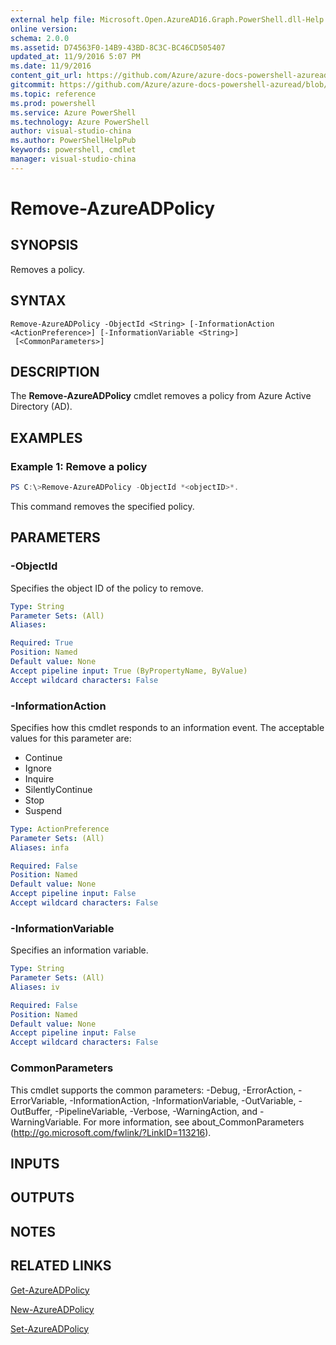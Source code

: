 ```yaml
---
external help file: Microsoft.Open.AzureAD16.Graph.PowerShell.dll-Help.xml
online version: 
schema: 2.0.0
ms.assetid: D74563F0-14B9-43BD-8C3C-BC46CD505407
updated_at: 11/9/2016 5:07 PM
ms.date: 11/9/2016
content_git_url: https://github.com/Azure/azure-docs-powershell-azuread/blob/master/Azure%20AD%20Cmdlets/AzureAD/v2/Remove-AzureADPolicy.md
gitcommit: https://github.com/Azure/azure-docs-powershell-azuread/blob/ec0c3dd1a39a348a41068c3fdd9c7236c9da1bc3/Azure%20AD%20Cmdlets/AzureAD/v2/Remove-AzureADPolicy.md
ms.topic: reference
ms.prod: powershell
ms.service: Azure PowerShell
ms.technology: Azure PowerShell
author: visual-studio-china
ms.author: PowerShellHelpPub
keywords: powershell, cmdlet
manager: visual-studio-china
---
```


# Remove-AzureADPolicy

## SYNOPSIS
Removes a policy.
## SYNTAX

```
Remove-AzureADPolicy -ObjectId <String> [-InformationAction <ActionPreference>] [-InformationVariable <String>]
 [<CommonParameters>]
```

## DESCRIPTION
The **Remove-AzureADPolicy** cmdlet removes a policy from Azure Active Directory (AD).
## EXAMPLES

### Example 1: Remove a policy
```PowerShell
PS C:\>Remove-AzureADPolicy -ObjectId *<objectID>*.
```
This command removes the specified policy.
## PARAMETERS

### -ObjectId
Specifies the object ID of the policy to remove.

```yaml
Type: String
Parameter Sets: (All)
Aliases: 

Required: True
Position: Named
Default value: None
Accept pipeline input: True (ByPropertyName, ByValue)
Accept wildcard characters: False
```

### -InformationAction
Specifies how this cmdlet responds to an information event. The acceptable values for this parameter are:

- Continue
- Ignore
- Inquire
- SilentlyContinue
- Stop
- Suspend

```yaml
Type: ActionPreference
Parameter Sets: (All)
Aliases: infa

Required: False
Position: Named
Default value: None
Accept pipeline input: False
Accept wildcard characters: False
```

### -InformationVariable
Specifies an information variable.

```yaml
Type: String
Parameter Sets: (All)
Aliases: iv

Required: False
Position: Named
Default value: None
Accept pipeline input: False
Accept wildcard characters: False
```

### CommonParameters
This cmdlet supports the common parameters: -Debug, -ErrorAction, -ErrorVariable, -InformationAction, -InformationVariable, -OutVariable, -OutBuffer, -PipelineVariable, -Verbose, -WarningAction, and -WarningVariable. For more information, see about_CommonParameters (http://go.microsoft.com/fwlink/?LinkID=113216).

## INPUTS

## OUTPUTS

## NOTES

## RELATED LINKS
[Get-AzureADPolicy](xref:AzureAD/v2/Get-AzureADPolicy.md)

[New-AzureADPolicy](xref:AzureAD/v2/New-AzureADPolicy.md)

[Set-AzureADPolicy](xref:AzureAD/v2/Set-AzureADPolicy.md)
